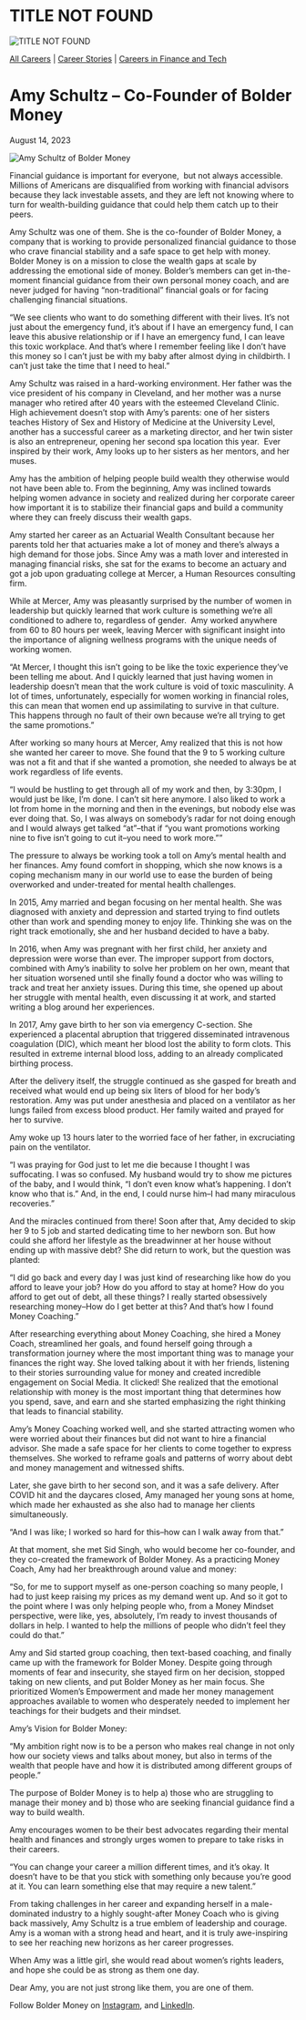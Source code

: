 # TITLE NOT FOUND

![TITLE NOT FOUND](https://madamambition.com/wp-content/uploads/2023/08/55-Amy-scaled.jpg)

[All Careers](https://madamambition.com/category/career-stories/all-careers/) | [Career Stories](https://madamambition.com/category/career-stories/) | [Careers in Finance and Tech](https://madamambition.com/category/career-stories/careers-in-finance-and-tech/)

Amy Schultz – Co-Founder of Bolder Money
========================================

August 14, 2023

![Amy Schultz of Bolder Money](https://madamambition.com/wp-content/uploads/2023/08/55-Amy-scaled.jpg "Amy Schultz of Bolder Money")

Financial guidance is important for everyone,  but not always accessible. Millions of Americans are disqualified from working with financial advisors because they lack investable assets, and they are left not knowing where to turn for wealth-building guidance that could help them catch up to their peers.

Amy Schultz was one of them. She is the co-founder of Bolder Money, a company that is working to provide personalized financial guidance to those who crave financial stability and a safe space to get help with money. Bolder Money is on a mission to close the wealth gaps at scale by addressing the emotional side of money. Bolder’s members can get in-the-moment financial guidance from their own personal money coach, and are never judged for having “non-traditional” financial goals or for facing challenging financial situations.

“We see clients who want to do something different with their lives. It’s not just about the emergency fund, it’s about if I have an emergency fund, I can leave this abusive relationship or if I have an emergency fund, I can leave this toxic workplace. And that’s where I remember feeling like I don’t have this money so I can’t just be with my baby after almost dying in childbirth. I can’t just take the time that I need to heal.”

Amy Schultz was raised in a hard-working environment. Her father was the vice president of his company in Cleveland, and her mother was a nurse manager who retired after 40 years with the esteemed Cleveland Clinic. High achievement doesn’t stop with Amy’s parents: one of her sisters teaches History of Sex and History of Medicine at the University Level, another has a successful career as a marketing director, and her twin sister is also an entrepreneur, opening her second spa location this year.  Ever inspired by their work, Amy looks up to her sisters as her mentors, and her muses.

Amy has the ambition of helping people build wealth they otherwise would not have been able to. From the beginning, Amy was inclined towards helping women advance in society and realized during her corporate career how important it is to stabilize their financial gaps and build a community where they can freely discuss their wealth gaps.

Amy started her career as an Actuarial Wealth Consultant because her parents told her that actuaries make a lot of money and there’s always a high demand for those jobs. Since Amy was a math lover and interested in managing financial risks, she sat for the exams to become an actuary and got a job upon graduating college at Mercer, a Human Resources consulting firm.

While at Mercer, Amy was pleasantly surprised by the number of women in leadership but quickly learned that work culture is something we’re all conditioned to adhere to, regardless of gender.  Amy worked anywhere from 60 to 80 hours per week, leaving Mercer with significant insight into the importance of aligning wellness programs with the unique needs of working women.

“At Mercer, I thought this isn’t going to be like the toxic experience they’ve been telling me about. And I quickly learned that just having women in leadership doesn’t mean that the work culture is void of toxic masculinity. A lot of times, unfortunately, especially for women working in financial roles, this can mean that women end up assimilating to survive in that culture. This happens through no fault of their own because we’re all trying to get the same promotions.”

After working so many hours at Mercer, Amy realized that this is not how she wanted her career to move. She found that the 9 to 5 working culture was not a fit and that if she wanted a promotion, she needed to always be at work regardless of life events.

“I would be hustling to get through all of my work and then, by 3:30pm, I would just be like, I’m done. I can’t sit here anymore. I also liked to work a lot from home in the morning and then in the evenings, but nobody else was ever doing that. So, I was always on somebody’s radar for not doing enough and I would always get talked “at”–that if “you want promotions working nine to five isn’t going to cut it–you need to work more.””

The pressure to always be working took a toll on Amy’s mental health and her finances. Amy found comfort in shopping, which she now knows is a coping mechanism many in our world use to ease the burden of being overworked and under-treated for mental health challenges.

In 2015, Amy married and began focusing on her mental health. She was diagnosed with anxiety and depression and started trying to find outlets other than work and spending money to enjoy life. Thinking she was on the right track emotionally, she and her husband decided to have a baby.

In 2016, when Amy was pregnant with her first child, her anxiety and depression were worse than ever. The improper support from doctors, combined with Amy’s inability to solve her problem on her own, meant that her situation worsened until she finally found a doctor who was willing to track and treat her anxiety issues. During this time, she opened up about her struggle with mental health, even discussing it at work, and started writing a blog around her experiences.

In 2017, Amy gave birth to her son via emergency C-section. She experienced a placental abruption that triggered disseminated intravenous coagulation (DIC), which meant her blood lost the ability to form clots. This resulted in extreme internal blood loss, adding to an already complicated birthing process.

After the delivery itself, the struggle continued as she gasped for breath and received what would end up being six liters of blood for her body’s restoration. Amy was put under anesthesia and placed on a ventilator as her lungs failed from excess blood product. Her family waited and prayed for her to survive.

Amy woke up 13 hours later to the worried face of her father, in excruciating pain on the ventilator.

“I was praying for God just to let me die because I thought I was suffocating. I was so confused. My husband would try to show me pictures of the baby, and I would think, “I don’t even know what’s happening. I don’t know who that is.” And, in the end, I could nurse him–I had many miraculous recoveries.”

And the miracles continued from there! Soon after that, Amy decided to skip her 9 to 5 job and started dedicating time to her newborn son. But how could she afford her lifestyle as the breadwinner at her house without ending up with massive debt? She did return to work, but the question was planted:

“I did go back and every day I was just kind of researching like how do you afford to leave your job? How do you afford to stay at home? How do you afford to get out of debt, all these things? I really started obsessively researching money–How do I get better at this? And that’s how I found Money Coaching.”

After researching everything about Money Coaching, she hired a Money Coach, streamlined her goals, and found herself going through a transformation journey where the most important thing was to manage your finances the right way. She loved talking about it with her friends, listening to their stories surrounding value for money and created incredible engagement on Social Media. It clicked! She realized that the emotional relationship with money is the most important thing that determines how you spend, save, and earn and she started emphasizing the right thinking that leads to financial stability.

Amy’s Money Coaching worked well, and she started attracting women who were worried about their finances but did not want to hire a financial advisor. She made a safe space for her clients to come together to express themselves. She worked to reframe goals and patterns of worry about debt and money management and witnessed shifts.

Later, she gave birth to her second son, and it was a safe delivery. After COVID hit and the daycares closed, Amy managed her young sons at home, which made her exhausted as she also had to manage her clients simultaneously.

“And I was like; I worked so hard for this–how can I walk away from that.”

At that moment, she met Sid Singh, who would become her co-founder, and they co-created the framework of Bolder Money. As a practicing Money Coach, Amy had her breakthrough around value and money:

“So, for me to support myself as one-person coaching so many people, I had to just keep raising my prices as my demand went up. And so it got to the point where I was only helping people who, from a Money Mindset perspective, were like, yes, absolutely, I’m ready to invest thousands of dollars in help. I wanted to help the millions of people who didn’t feel they could do that.”

Amy and Sid started group coaching, then text-based coaching, and finally came up with the framework for Bolder Money. Despite going through moments of fear and insecurity, she stayed firm on her decision, stopped taking on new clients, and put Bolder Money as her main focus. She prioritized Women’s Empowerment and made her money management approaches available to women who desperately needed to implement her teachings for their budgets and their mindset.

Amy’s Vision for Bolder Money:

“My ambition right now is to be a person who makes real change in not only how our society views and talks about money, but also in terms of the wealth that people have and how it is distributed among different groups of people.”

The purpose of Bolder Money is to help a) those who are struggling to manage their money and b) those who are seeking financial guidance find a way to build wealth.

Amy encourages women to be their best advocates regarding their mental health and finances and strongly urges women to prepare to take risks in their careers.

“You can change your career a million different times, and it’s okay. It doesn’t have to be that you stick with something only because you’re good at it. You can learn something else that may require a new talent.”

From taking challenges in her career and expanding herself in a male-dominated industry to a highly sought-after Money Coach who is giving back massively, Amy Schultz is a true emblem of leadership and courage. Amy is a woman with a strong head and heart, and it is truly awe-inspiring to see her reaching new horizons as her career progresses.

When Amy was a little girl, she would read about women’s rights leaders, and hope she could be as strong as them one day.

Dear Amy, you are not just strong like them, you are one of them.

Follow Bolder Money on [Instagram](https://www.instagram.com/bolder.money/?hl=en), and [LinkedIn](https://www.linkedin.com/company/bolder-money/).